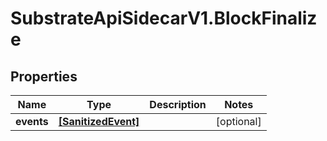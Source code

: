 # SubstrateApiSidecarV1.BlockFinalize

## Properties

Name | Type | Description | Notes
------------ | ------------- | ------------- | -------------
**events** | [**[SanitizedEvent]**](SanitizedEvent.md) |  | [optional] 


